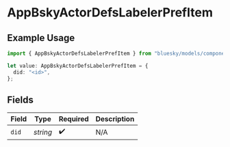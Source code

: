 # AppBskyActorDefsLabelerPrefItem

## Example Usage

```typescript
import { AppBskyActorDefsLabelerPrefItem } from "bluesky/models/components";

let value: AppBskyActorDefsLabelerPrefItem = {
  did: "<id>",
};
```

## Fields

| Field              | Type               | Required           | Description        |
| ------------------ | ------------------ | ------------------ | ------------------ |
| `did`              | *string*           | :heavy_check_mark: | N/A                |